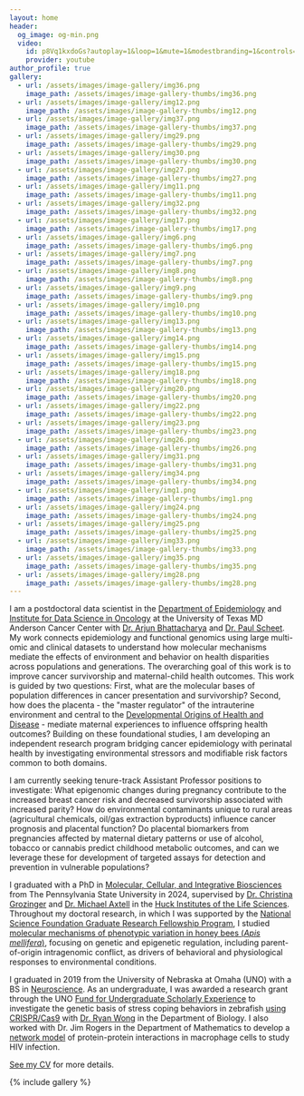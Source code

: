 ```yaml
---
layout: home
header:
  og_image: og-min.png
  video:
    id: p8Vq1kxdoGs?autoplay=1&loop=1&mute=1&modestbranding=1&controls=0&playlist=p8Vq1kxdoGs
    provider: youtube
author_profile: true
gallery:
  - url: /assets/images/image-gallery/img36.png
    image_path: /assets/images/image-gallery-thumbs/img36.png
  - url: /assets/images/image-gallery/img12.png
    image_path: /assets/images/image-gallery-thumbs/img12.png
  - url: /assets/images/image-gallery/img37.png
    image_path: /assets/images/image-gallery-thumbs/img37.png
  - url: /assets/images/image-gallery/img29.png
    image_path: /assets/images/image-gallery-thumbs/img29.png
  - url: /assets/images/image-gallery/img30.png
    image_path: /assets/images/image-gallery-thumbs/img30.png
  - url: /assets/images/image-gallery/img27.png
    image_path: /assets/images/image-gallery-thumbs/img27.png
  - url: /assets/images/image-gallery/img11.png
    image_path: /assets/images/image-gallery-thumbs/img11.png
  - url: /assets/images/image-gallery/img32.png
    image_path: /assets/images/image-gallery-thumbs/img32.png
  - url: /assets/images/image-gallery/img17.png
    image_path: /assets/images/image-gallery-thumbs/img17.png
  - url: /assets/images/image-gallery/img6.png
    image_path: /assets/images/image-gallery-thumbs/img6.png
  - url: /assets/images/image-gallery/img7.png
    image_path: /assets/images/image-gallery-thumbs/img7.png
  - url: /assets/images/image-gallery/img8.png
    image_path: /assets/images/image-gallery-thumbs/img8.png
  - url: /assets/images/image-gallery/img9.png
    image_path: /assets/images/image-gallery-thumbs/img9.png
  - url: /assets/images/image-gallery/img10.png
    image_path: /assets/images/image-gallery-thumbs/img10.png
  - url: /assets/images/image-gallery/img13.png
    image_path: /assets/images/image-gallery-thumbs/img13.png
  - url: /assets/images/image-gallery/img14.png
    image_path: /assets/images/image-gallery-thumbs/img14.png
  - url: /assets/images/image-gallery/img15.png
    image_path: /assets/images/image-gallery-thumbs/img15.png
  - url: /assets/images/image-gallery/img18.png
    image_path: /assets/images/image-gallery-thumbs/img18.png
  - url: /assets/images/image-gallery/img20.png
    image_path: /assets/images/image-gallery-thumbs/img20.png
  - url: /assets/images/image-gallery/img22.png
    image_path: /assets/images/image-gallery-thumbs/img22.png
  - url: /assets/images/image-gallery/img23.png
    image_path: /assets/images/image-gallery-thumbs/img23.png
  - url: /assets/images/image-gallery/img26.png
    image_path: /assets/images/image-gallery-thumbs/img26.png
  - url: /assets/images/image-gallery/img31.png
    image_path: /assets/images/image-gallery-thumbs/img31.png
  - url: /assets/images/image-gallery/img34.png
    image_path: /assets/images/image-gallery-thumbs/img34.png
  - url: /assets/images/image-gallery/img1.png
    image_path: /assets/images/image-gallery-thumbs/img1.png
  - url: /assets/images/image-gallery/img24.png
    image_path: /assets/images/image-gallery-thumbs/img24.png
  - url: /assets/images/image-gallery/img25.png
    image_path: /assets/images/image-gallery-thumbs/img25.png
  - url: /assets/images/image-gallery/img33.png
    image_path: /assets/images/image-gallery-thumbs/img33.png
  - url: /assets/images/image-gallery/img35.png
    image_path: /assets/images/image-gallery-thumbs/img35.png
  - url: /assets/images/image-gallery/img28.png
    image_path: /assets/images/image-gallery-thumbs/img28.png
---
```


I am a postdoctoral data scientist in the [Department of Epidemiology](https://www.mdanderson.org/research/departments-labs-institutes/departments-divisions/epidemiology.html) and [Institute for Data Science in Oncology](https://www.mdanderson.org/research/departments-labs-institutes/institutes/institute-for-data-science-in-oncology.html) at the University of Texas MD Anderson Cancer Center with [Dr. Arjun Bhattacharya](https://bhattacharya-lab.com) and [Dr. Paul Scheet](http://scheet.org). My work connects epidemiology and functional genomics using large multi-omic and clinical datasets to understand how molecular mechanisms mediate the effects of environment and behavior on health disparities across populations and generations. The overarching goal of this work is to improve cancer survivorship and maternal-child health outcomes. This work is guided by two questions: First, what are the molecular bases of population differences in cancer presentation and survivorship? Second, how does the placenta - the "master regulator" of the intrauterine environment and central to the [Developmental Origins of Health and Disease](https://doi.org/10.1038/s41467-022-28365-x) - mediate maternal experiences to influence offspring health outcomes? Building on these foundational studies, I am developing an independent research program bridging cancer epidemiology with perinatal health by investigating environmental stressors and modifiable risk factors common to both domains. 

I am currently seeking tenure-track Assistant Professor positions to investigate: What epigenomic changes during pregnancy contribute to the increased breast cancer risk and decreased survivorship associated with increased parity? How do environmental contaminants unique to rural areas (agricultural chemicals, oil/gas extraction byproducts) influence cancer prognosis and placental function? Do placental biomarkers from pregnancies affected by maternal dietary patterns or use of alcohol, tobacco or cannabis predict childhood metabolic outcomes, and can we leverage these for development of targeted assays for detection and prevention in vulnerable populations? 

I graduated with a PhD in [Molecular, Cellular, and Integrative Biosciences](https://www.huck.psu.edu/graduate-programs/molecular-cellular-and-integrative-biosciences) from The Pennsylvania State University in 2024, supervised by [Dr. Christina Grozinger](https://www.grozingerlab.com/) and [Dr. Michael Axtell](https://sites.psu.edu/axtell/) in the [Huck Institutes of the Life Sciences](https://www.huck.psu.edu). Throughout my doctoral research, in which I was supported by the [National Science Foundation Graduate Research Fellowship Program](https://www.nsfgrfp.org), I studied [molecular mechanisms of phenotypic variation in honey bees (*Apis mellifera*)](https://etda.libraries.psu.edu/catalog/19186stb5321), focusing on genetic and epigenetic regulation, including parent-of-origin intragenomic conflict, as drivers of behavioral and physiological responses to environmental conditions. 

I graduated in 2019 from the University of Nebraska at Omaha (UNO) with a BS in [Neuroscience](https://www.unomaha.edu/college-of-arts-and-sciences/neuroscience/index.php). As an undergraduate, I was awarded a research grant through the UNO [Fund for Undergraduate Scholarly Experience](https://www.google.com/search?client=safari&rls=en&q=unomaha+fuse&ie=UTF-8&oe=UTF-8) to investigate the genetic basis of stress coping behaviors in zebrafish [using CRISPR/Cas9](https://digitalcommons.unomaha.edu/srcaf/2019/Schedule/23/) with [Dr. Ryan Wong](https://wonglab.unomaha.community) in the Department of Biology. I also worked with Dr. Jim Rogers in the Department of Mathematics to develop a [network model](https://digitalcommons.unomaha.edu/srcaf/2019/Schedule/118/) of protein-protein interactions in macrophage cells to study HIV infection.

[See my CV](/assets/docs/Bresnahan_CV_0425.pdf) for more details.

{% include gallery %}
